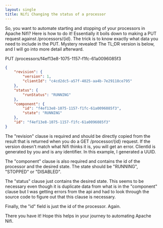 ```yaml
---
layout: single
title: Nifi Changing the status of a processor
---
```

So, you want to automate starting and stopping of your processors in Apache Nifi? Here is how to do it!
Essentially it boils down to making a PUT request against /processors/{id}. The trick is to know exactly
what data you need to include in the PUT. Mystery revealed! The TL;DR version is below, and I will go into
more detail afterward.

PUT /processors/f4ef13e8-1075-1157-f1fc-61a0096085f3

```json
{
    "revision": {
        "version": 1,
        "clientId": "c4cd2dc5-a57f-4025-aa4b-7e29118ce795"
    },
    "status": {
        "runStatus": "RUNNING"
    },
    "component": {
        "id": "f4ef13e8-1075-1157-f1fc-61a0096085f3",
        "state": "RUNNING"
    },
    "id": "f4ef13e8-1075-1157-f1fc-61a0096085f3"
}
```

The "revision" clause is required and should be directly copied from the result that is returned when you do a
GET /processor/{id} request. If the version doesn't match what Nifi thinks it is, you will get an error.
ClientId is generated by you and is any identifier. In this example, I generated a UUID.

The "component" clause is also required and contains the id of the processor and the desired state. The state should
be "RUNNING", "STOPPED" or "DISABLED".

The "status" clause just contains the desired state. This seems to be necessary even though it is duplicate data
from what is in the "component" clause but I was getting errors from the api and had to look through the source
code to figure out that this clause is necessary.

Finally, the "id" field is just the id of the processor. Again.

There you have it! Hope this helps in your journey to automating Apache Nifi.
